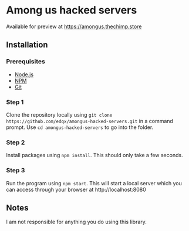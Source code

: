 # Among us hacked servers

Available for preview at https://amongus.thechimp.store

## Installation
### Prerequisites
* [Node.js](https://nodejs.org)
* [NPM](https://npmjs.org)
* [Git](https://git-scm.org)

### Step 1
Clone the repository locally using `git clone https://github.com/edqx/amongus-hacked-servers.git` in a command prompt. Use `cd amongus-hacked-servers` to
go into the folder.

### Step 2
Install packages using `npm install`. This should only take a few seconds.

### Step 3
Run the program using `npm start`. This will start a local server which you can access through your browser at http://localhost:8080

## Notes
I am not responsible for anything you do using this library.